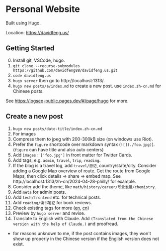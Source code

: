 # Personal Website

Built using Hugo.

Location: https://davidfeng.us/

## Getting Started

0. Install git, VSCode, hugo.
1. `git clone --recurse-submodules https://github.com/davidfeng88/davidfeng.us.git`
2. `code davidfeng.us`
3. `hugo server` then go to http://localhost:1313/.
4. `hugo new posts/a/index.md` to create a new post. use `index.zh-cn.md` for Chinese posts.

See https://logseq-public.pages.dev/#/page/hugo for more.

## Create a new post

1. `hugo new posts/date-title/index.zh-cn.md`
2. For images
  1. Compress them to jpeg with 200-300kB size (on windows use Riot).
  2. Prefer the `figure` shortcode over markdown syntax (`![](./foo.jpg)`). (`figure` can have title and also auto centers)
  3. Add `images: ['foo.jpg']` in front matter for Twitter Cards.
3. Add tags, e.g. `admin`, `travel`, `trip`, `reading`.
  1. If the blog is a travel log, add `travel/游记`, country/state/city. Consider adding a Google Map overview of route. Get the route from Google Maps, then click details => share => embed map. See http://localhost:1313/zh-cn/2024-04-28-philly/ for example.
  2. Consider add the theme, like `math/history/career/职业发展/chemistry`.
  3. Add `meta` for admin posts.
  4. Add `tech/frontend` etc. for technical posts.
  5. Add `reading/读书笔记` for book reviews.
  6. Check existing tags for more ([en](https://davidfeng.us/tags/), [cn](https://davidfeng.us/zh-cn/tags/))
4. Preview by `hugo server` and revise.
5. Translate to English with Claude. Add `(Translated from the Chinese version with the help of Claude.)` and proofread.
  - for reasons unknown to me, if the post contains images, they won't show up properly in the Chinese version if the English version does not exist.
